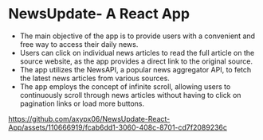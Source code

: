 # NewsUpdate- A React App



- The main objective of the app is to provide users with a convenient and free way to access their daily news.
- Users can click on individual news articles to read the full article on the source website, as the app provides a direct link to the 
   original source.
- The app utilizes the NewsAPI, a popular news aggregator API, to fetch the latest news articles from various sources.
- The app employs the concept of infinite scroll, allowing users to continuously scroll through news articles without having to click on 
  pagination links or load more buttons.

  

https://github.com/axypx06/NewsUpdate-React-App/assets/110666919/fcab6dd1-3060-408c-8701-cd7f2089236c

